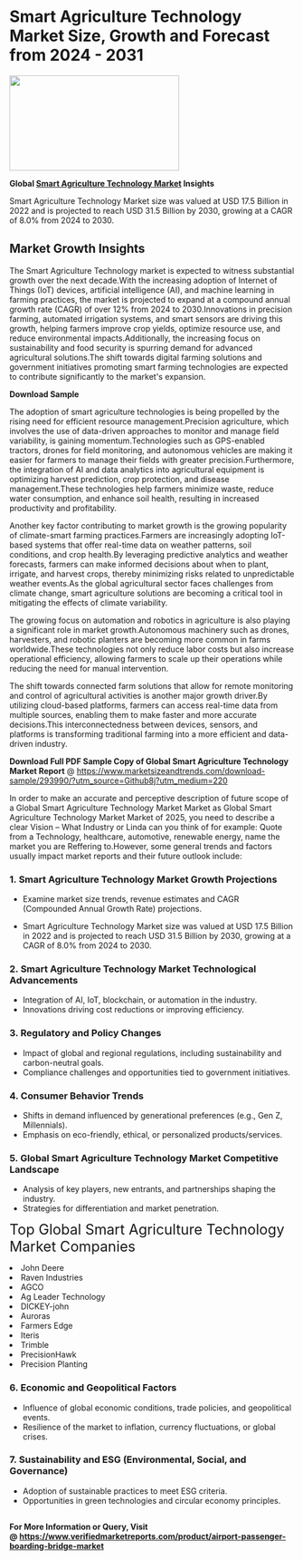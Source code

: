 <H1>Smart Agriculture Technology Market Size, Growth and Forecast from 2024 - 2031</H1><img class="aligncenter size-medium wp-image-584254" src="https://thirdeyenews.in/wp-content/uploads/2024/09/Global-Market-Research-300x168.jpeg" alt="" width="300" height="168" /><p><strong>Global&nbsp;<a href="https://www.marketsizeandtrends.com/download-sample/293990/?utm_source=Github8j?utm_medium=220">Smart Agriculture Technology Market</a> Insights</strong></p><p>Smart Agriculture Technology Market size was valued at USD 17.5 Billion in 2022 and is projected to reach USD 31.5 Billion by 2030, growing at a CAGR of 8.0% from 2024 to 2030.</p><p><h2>Market Growth Insights</h2> <p>The Smart Agriculture Technology market is expected to witness substantial growth over the next decade.With the increasing adoption of Internet of Things (IoT) devices, artificial intelligence (AI), and machine learning in farming practices, the market is projected to expand at a compound annual growth rate (CAGR) of over 12% from 2024 to 2030.Innovations in precision farming, automated irrigation systems, and smart sensors are driving this growth, helping farmers improve crop yields, optimize resource use, and reduce environmental impacts.Additionally, the increasing focus on sustainability and food security is spurring demand for advanced agricultural solutions.The shift towards digital farming solutions and government initiatives promoting smart farming technologies are expected to contribute significantly to the market's expansion.</p> <p><strong>Download Sample</strong></p> <p>The adoption of smart agriculture technologies is being propelled by the rising need for efficient resource management.Precision agriculture, which involves the use of data-driven approaches to monitor and manage field variability, is gaining momentum.Technologies such as GPS-enabled tractors, drones for field monitoring, and autonomous vehicles are making it easier for farmers to manage their fields with greater precision.Furthermore, the integration of AI and data analytics into agricultural equipment is optimizing harvest prediction, crop protection, and disease management.These technologies help farmers minimize waste, reduce water consumption, and enhance soil health, resulting in increased productivity and profitability.</p> <p>Another key factor contributing to market growth is the growing popularity of climate-smart farming practices.Farmers are increasingly adopting IoT-based systems that offer real-time data on weather patterns, soil conditions, and crop health.By leveraging predictive analytics and weather forecasts, farmers can make informed decisions about when to plant, irrigate, and harvest crops, thereby minimizing risks related to unpredictable weather events.As the global agricultural sector faces challenges from climate change, smart agriculture solutions are becoming a critical tool in mitigating the effects of climate variability.</p> <p>The growing focus on automation and robotics in agriculture is also playing a significant role in market growth.Autonomous machinery such as drones, harvesters, and robotic planters are becoming more common in farms worldwide.These technologies not only reduce labor costs but also increase operational efficiency, allowing farmers to scale up their operations while reducing the need for manual intervention.</p> <p>The shift towards connected farm solutions that allow for remote monitoring and control of agricultural activities is another major growth driver.By utilizing cloud-based platforms, farmers can access real-time data from multiple sources, enabling them to make faster and more accurate decisions.This interconnectedness between devices, sensors, and platforms is transforming traditional farming into a more efficient and data-driven industry.</p> <p><span class=""><strong>Download Full PDF Sample Copy of Global Smart Agriculture Technology Market Report</strong> @ <a href="https://www.marketsizeandtrends.com/download-sample/293990/?utm_source=Github8j?utm_medium=220" target="_blank">https://www.marketsizeandtrends.com/download-sample/293990/?utm_source=Github8j?utm_medium=220</a></span></p><p>In order to make an accurate and perceptive description of future scope of a Global&nbsp;Smart Agriculture Technology Market Market as Global&nbsp;Smart Agriculture Technology Market Market of 2025, you need to describe a clear Vision &ndash; What Industry or Linda can you think of for example: Quote from a Technology, healthcare, automotive, renewable energy, name the market you are Reffering to.However, some general trends and factors usually impact market reports and their future outlook include:</p><h3>1.&nbsp;<strong>Smart Agriculture Technology Market Growth Projections</strong></h3><ul><li>Examine market size trends, revenue estimates and CAGR (Compounded Annual Growth Rate) projections.</li><li><p>Smart Agriculture Technology Market size was valued at USD 17.5 Billion in 2022 and is projected to reach USD 31.5 Billion by 2030, growing at a CAGR of 8.0% from 2024 to 2030.</p></li></ul><h3>2.&nbsp;<strong>Smart Agriculture Technology Market Technological Advancements</strong></h3><ul><li>Integration of AI, IoT, blockchain, or automation in the industry.</li><li>Innovations driving cost reductions or improving efficiency.</li></ul><h3>3.&nbsp;<strong>Regulatory and Policy Changes</strong></h3><ul><li>Impact of global and regional regulations, including sustainability and carbon-neutral goals.</li><li>Compliance challenges and opportunities tied to government initiatives.</li></ul><h3>4.&nbsp;<strong>Consumer Behavior Trends</strong></h3><ul><li>Shifts in demand influenced by generational preferences (e.g., Gen Z, Millennials).</li><li>Emphasis on eco-friendly, ethical, or personalized products/services.</li></ul><h3>5.&nbsp;<strong>Global Smart Agriculture Technology Market Competitive Landscape</strong></h3><ul><li>Analysis of key players, new entrants, and partnerships shaping the industry.</li><li>Strategies for differentiation and market penetration.</li></ul><p data-pm-slice="1 1 []"><span style="color: inherit; font-family: inherit; font-size: 25px;">Top Global Smart Agriculture Technology Market Companies</span></p><div class="" data-test-id=""><p><li>John Deere</li><li> Raven Industries</li><li> AGCO</li><li> Ag Leader Technology</li><li> DICKEY-john</li><li> Auroras</li><li> Farmers Edge</li><li> Iteris</li><li> Trimble</li><li> PrecisionHawk</li><li> Precision Planting</li></p></div><h3>6.&nbsp;<strong>Economic and Geopolitical Factors</strong></h3><ul><li>Influence of global economic conditions, trade policies, and geopolitical events.</li><li>Resilience of the market to inflation, currency fluctuations, or global crises.</li></ul><h3>7.&nbsp;<strong>Sustainability and ESG (Environmental, Social, and Governance)</strong></h3><ul><li>Adoption of sustainable practices to meet ESG criteria.</li><li>Opportunities in green technologies and circular economy principles.</li></ul><h2><strong style="font-size: 14px;">For More Information or Query, Visit @&nbsp;</strong><a style="background-color: #ffffff; font-size: 14px;" href="https://www.marketsizeandtrends.com/report/smart-agriculture-technology-market/" target="_blank">https://www.verifiedmarketreports.com/product/airport-passenger-boarding-bridge-market</a></h2>